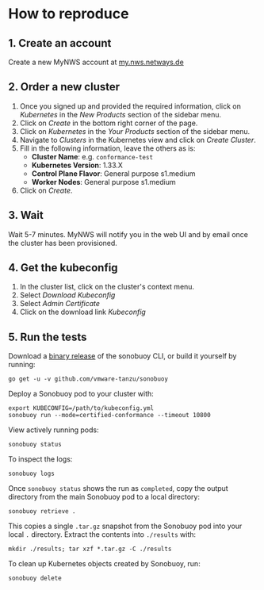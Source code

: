 # How to reproduce

## 1. Create an account

Create a new MyNWS account at [my.nws.netways.de](https://my.nws.netways.de)

## 2. Order a new cluster

1. Once you signed up and provided the required information, click on *Kubernetes* in the *New Products* section of the sidebar menu.
2. Click on *Create* in the bottom right corner of the page.
3. Click on *Kubernetes* in the *Your Products* section of the sidebar menu.
4. Navigate to *Clusters* in the Kubernetes view and click on *Create Cluster*.
5. Fill in the following information, leave the others as is:
   - **Cluster Name**: e.g. `conformance-test`
    - **Kubernetes Version**: 1.33.X
   - **Control Plane Flavor**: General purpose s1.medium
   - **Worker Nodes**: General purpose s1.medium
6. Click on *Create*.

## 3. Wait

Wait 5-7 minutes. MyNWS will notify you in the web UI and by email once the cluster has been provisioned.

## 4. Get the kubeconfig

1. In the cluster list, click on the cluster's context menu. 
2. Select *Download Kubeconfig*
3. Select *Admin Certificate*
4. Click on the download link *Kubeconfig*

## 5. Run the tests

Download a [binary release](https://github.com/vmware-tanzu/sonobuoy/releases) of the sonobuoy CLI, or build it yourself by running:

```shell
go get -u -v github.com/vmware-tanzu/sonobuoy
```

Deploy a Sonobuoy pod to your cluster with:

```shell
export KUBECONFIG=/path/to/kubeconfig.yml
sonobuoy run --mode=certified-conformance --timeout 10800
```

View actively running pods:

```shell
sonobuoy status
```

To inspect the logs:

```shell
sonobuoy logs
```

Once `sonobuoy status` shows the run as `completed`, copy the output directory from the main Sonobuoy pod to
a local directory:

```shell
sonobuoy retrieve .
```

This copies a single `.tar.gz` snapshot from the Sonobuoy pod into your local `.` directory. Extract the contents into `./results` with:

```shell
mkdir ./results; tar xzf *.tar.gz -C ./results
```

To clean up Kubernetes objects created by Sonobuoy, run:

```shell
sonobuoy delete
```

